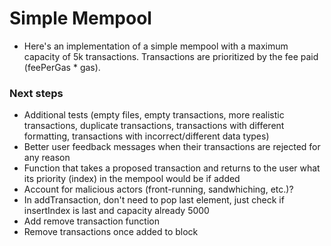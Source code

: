 # Simple Mempool
- Here's an implementation of a simple mempool with a maximum capacity of 5k transactions. Transactions are prioritized by the fee paid (feePerGas * gas).

### Next steps
- Additional tests (empty files, empty transactions, more realistic transactions, duplicate transactions, transactions with different formatting, transactions with incorrect/different data types)
- Better user feedback messages when their transactions are rejected for any reason
- Function that takes a proposed transaction and returns to the user what its priority (index) in the mempool would be if added
- Account for malicious actors (front-running, sandwhiching, etc.)?
- In addTransaction, don't need to pop last element, just check if insertIndex is last and capacity already 5000
- Add remove transaction function
- Remove transactions once added to block
